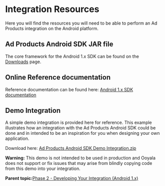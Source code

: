 # Integration Resources

Here you will find the resources you will need to be able to perform an Ad Products integration on the Android platform.

## Ad Products Android SDK JAR file

The core framework for the Android 1.x SDK can be found on the [Downloads](http://help.ooyala.com/downloads) page.

## Online Reference documentation

Reference documentation can be found here: [Android 1.x SDK documentation](http://pulse-sdks.ooyala.com/android/latest/index.html)

## Demo Integration

A simple demo integration is provided here for reference. This example illustrates how an integration with the Ad Products Android SDK could be done and in intended to be an inspiration for you when designing your own application.

Download here: [Ad Products Android SDK Demo Integration.zip](https://ooyala.box.com/shared/static/guv2zpwkd13otq0s0w2oseo6skw2tda3.zip)

**Warning:** This demo is not intended to be used in production and Ooyala does not support or fix issues that may arise from blindly copying code from this demo into your integration.

**Parent topic:**[Phase 2 - Developing Your Integration \(Android 1.x\)](../../../oadtech/ad_serving/dg/android_phase2.md)

